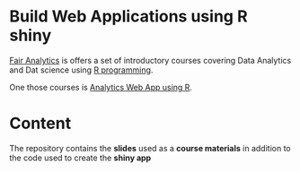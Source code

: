 # Build Web Applications using R shiny

[Fair Analytics](https://www.fairanalytics.net/) is offers a set of introductory courses covering Data Analytics and Dat science using [R programming](https://www.fairanalytics.net/training/). 

One those courses is [Analytics Web App using R](https://www.fairanalytics.net/trainings/2021/09/10/bi-and-web-analytics-using-rshiny-and-rmarkdown-advanced/). 


# Content 

The repository contains the **slides** used as a **course materials** in addition to the code used to create the **shiny app**

